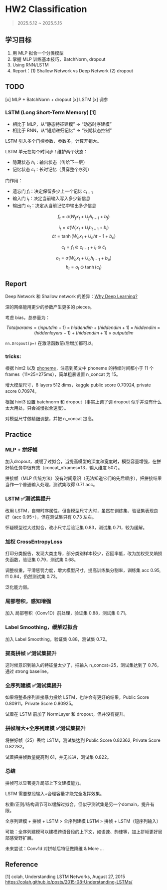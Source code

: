 # HW2 Classification 

> 2025.5.12 ~ 2025.5.15

## 学习目标

1. 用 MLP 拟合一个分类模型
2. 掌握 MLP 训练基本技巧，BatchNorm, dropout
3. Using RNN/LSTM
4. Report：(1) Shallow Network vs Deep Network (2) dropout

## TODO

[x] MLP + BatchNorm + dropout
[x] LSTM
[x] 调参

### LSTM (Long Short-Term Memory) [1]

- 相比于 MLP，从“静态特征建模” → “动态时序建模”
- 相比于 RNN，从“短期递归记忆” → “长期状态控制”

LSTM 引入多个门控参数，参数多，计算开销大。

LSTM 单元在每个时间步 $t$ 维护两个状态：
- 隐藏状态 $h_t$：输出状态（传给下一层）
- 记忆状态 $c_t$：长时记忆（贯穿整个序列）

门作用：
- 遗忘门 $f_t$：决定保留多少上一个记忆 $c_{t-1}$
- 输入门 $i_t$：决定当前输入写入多少新信息
- 输出门 $o_t$：决定从当前记忆中输出多少信息

$$f_t = \sigma(W_f x_t + U_f h_{t-1} + b_f)$$

$$i_t = \sigma(W_i x_t + U_i h_{t-1} + b_i)$$
$$\tilde{c}t = \tanh(W_c x_t + U_c h{t-1} + b_c)$$

$$c_t = f_t \odot c_{t-1} + i_t \odot \tilde{c}_t$$

$$o_t = \sigma(W_o x_t + U_o h_{t-1} + b_o)$$
$$h_t = o_t \odot \tanh(c_t)$$

## Report

Deep Network 和 Shallow network 的差异：[Why Deep Learning?](https://www.bilibili.com/video/BV1Wv411h7kN/?p=33&share_source=copy_web&vd_source=e46571d631061853c8f9eead71bdb390&t=1560)

深的网络能用更少的参数产生更多的 pieces。

考虑 bias，总参量为：

$$
Totalparams = (inputdim + 1) \times hiddendim + (hiddendim + 1) \times hiddendim \times (hiddenlayers - 1) + (hiddendim + 1) \times outputdim
$$

`nn.Dropout(p=)` 在激活函数前/后增加都可以。

### tricks:

根据 hint2 以及 [phoneme](https://www.phon.ucl.ac.uk/courses/spsci/spc/lab8.html)，注意到英文中 phoneme 的持续时间都小于 11 个frames（11*25=275ms），简单粗暴设置 n_concat 为 15。

增大模型尺寸，8 layers 512 dims，kaggle public score 0.70924, private score 0.70974。

根据 hint3 设置 batchnorm 和 dropout（事实上调了调 dropout 似乎并没有什么太大用处，只会减慢拟合速度）。

对模型尺寸做精细调整，并把 n_concat 提高。

## Practice

### MLP + 拼好帧 
加入dropout，减缓了过拟合，当提高模型的深度和宽度时，模型容量增强，在拼好帧任务中很有效（concat_nframes=13，输入维度 507）。

拼接帧（MLP 传统方法）没有时间意识（无法知道它们的先后顺序），把拼接结果当作一个普通输入处理，测试集取得 0.71 acc。

### LSTM ✅测试集提升
改用 LSTM，自带时序属性，但当模型尺寸大时，虽然在训练集、验证集表现良好（acc 0.95+），但在测试集只有 0.73 左右。

怀疑模型过大过拟合，改小尺寸后验证集 0.83，测试集 0.71，较为缓解。

### 加权 CrossEntropyLoss
打印分类报告，发现大类主导，部分类别样本较少，召回率低，改为加权交叉熵损失函数，验证集 0.79，测试集 0.68。

调整权重，平滑惩罚力度，增大模型尺寸，提高训练集分割率，训练集 acc 0.95, f1 0.94，仍然测试集 0.73。

泛化能力弱。

### 局部卷积，感知增强
加入 局部卷积（Conv1D）前处理，验证集 0.88，测试集 0.71。

### Label Smoothing，缓解过拟合
加入 Label Smoothing，验证集 0.88，测试集 0.72。

### 提高拼帧 ✅测试集提升
这时候意识到输入的特征量太少了，把输入 n_concat=25，测试集达到了 0.76，通过 strong baseline。

### 全序列建模 ✅测试集提升
如果将整条序列直接暴力投给 LSTM，也许会有更好的结果，Public Score 0.80911，Private Score 0.80925。

试着在 LSTM 前加了 NormLayer 和 dropout，但并没有提升。

### 拼帧增大+全序列建模 ✅测试集提升
将拼好帧（25）丢给 LSTM，测试集达到 Public Score 0.82362, Private Score 0.82282。

试着把拼帧数量提高到 61，并无长进，测试集 0.822。

### 总结

拼帧可以显著提升局部上下文建模能力。

LSTM 需要整段输入+合理容量才能完全发挥效果。

权重/正则/结构调节可以缓解过拟合，但似乎测试集是另一个domain，提升有限。

全序列建模 + 拼帧 + LSTM  >  全序列建模 LSTM  >  拼帧 + LSTM（短序列输入）

可能：全序列建模可以建模跨语音段的上下文，如语速、韵律等，加上拼帧更好局部感受野扩展。

未来尝试：Conv1d 对拼帧后特征做降维 & More ...

## Reference

[1] colah, Understanding LSTM Networks, August 27, 2015 https://colah.github.io/posts/2015-08-Understanding-LSTMs/